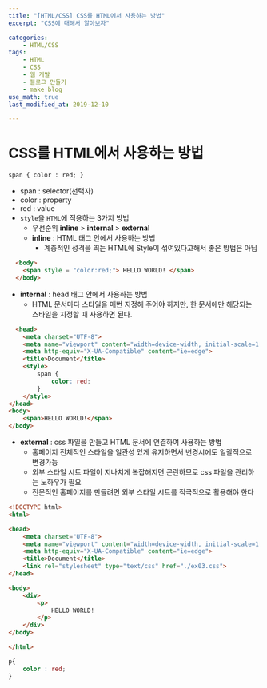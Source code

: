 ```yaml
---
title: "[HTML/CSS] CSS를 HTML에서 사용하는 방법"
excerpt: "CSS에 대해서 알아보자"

categories:
    - HTML/CSS
tags:
    - HTML
    - CSS
    - 웹 개발
    - 블로그 만들기
    - make blog
use_math: true
last_modified_at: 2019-12-10

---  
```

# CSS를 HTML에서 사용하는 방법  
`span { color : red; }`  
+ span : selector(선택자)
+ color : property
+ red : value
+ `style`을 `HTML`에 적용하는 3가지 방법
  + 우선순위 __inline__ > __internal__ > __external__  
  + __inline__ : HTML 태그 안에서 사용하는 방법
    + 계층적인 성격을 띄는 HTML에 Style이 섞여있다고해서 좋은 방법은 아님  


~~~html
  <body>
    <span style = "color:red;"> HELLO WORLD! </span>
  </body>
~~~
  

  + __internal__ : head 태그 안에서 사용하는 방법  
    + HTML 문서마다 스타일을 매번 지정해 주어야 하지만, 한 문서에만 해당되는 스타일을 지정할 때 사용하면 된다.  
  

```html  
  <head>
    <meta charset="UTF-8">
    <meta name="viewport" content="width=device-width, initial-scale=1.0">
    <meta http-equiv="X-UA-Compatible" content="ie=edge">
    <title>Document</title>
    <style>
        span {
            color: red;
        }
    </style>
</head>
<body>
    <span>HELLO WORLD!</span>
</body>
```  
  + __external__ : css 파일을 만들고 HTML 문서에 연결하여 사용하는 방법
    + 홈페이지 전체적인 스타일을 일관성 있게 유지하면서 변경시에도 일괄적으로 변경가능
    + 외부 스타일 시트 파일이 지나치게 복잡해지면 곤란하므로 css 파일을 관리하는 노하우가 필요
    + 전문적인 홈페이지를 만들려면 외부 스타일 시트를 적극적으로 활용해야 한다  


~~~html  
<!DOCTYPE html>
<html>

<head>
    <meta charset="UTF-8">
    <meta name="viewport" content="width=device-width, initial-scale=1.0">
    <meta http-equiv="X-UA-Compatible" content="ie=edge">
    <title>Document</title>
    <link rel="stylesheet" type="text/css" href="./ex03.css">
</head>

<body>
    <div>
        <p>
            HELLO WORLD!
        </p>
    </div>
</body>

</html>
~~~  
```css  
p{
    color : red;
}
```  
